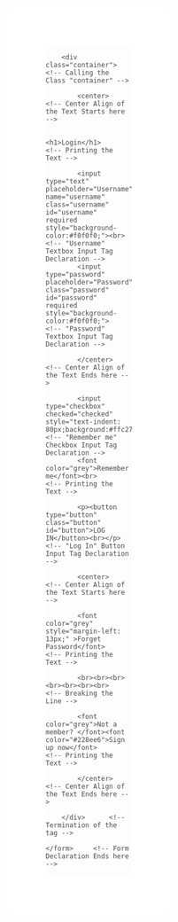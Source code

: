 <!DOCTYPE html>   
<html>   
<head>		<!-- Document Header Starts -->
<link rel="stylesheet" href="styles.css">		<!-- Defining the Stylesheet --> 	
</head>		<!-- Document Header Ends -->
<title></title>  
<style>   
	Body		 	
		{  
			font-family: Calibri, Helvetica, sans-serif;  
			margin: 0px 500px;
			width: 25%;
		}  
	
	button		
		{      
			width: 110%;  
			color: white;   
			padding: 0px;   
			margin: 10px 0;   
			border: 0px solid;  
			cursor: pointer;
			border-radius: 25px;
		} 
	
	form		 
		{   
			border: 70px solid #FFFFFF;
			border-radius: 25px;
			width: 65%;
			margin: 52px 0;
		}   
	
	input[type=text],input[type=password]		
		{   
			width: 110%;   
			margin: 10px 0;  
			padding: 12.5px 40px;      
			border-radius: 25px;
			box-sizing: border-box; 
			border: 0px solid;
		}  
	
	button:hover		 
		{   
			opacity: 0.7;   
		}    
	
	.container		
		{   
			padding: 1px;
			height : 450px;		
			box-sizing: border-box;
			background-color: white;
		}
	   
	#username		
		{
			background-image: url(https://icon-library.com/images/username-icon/username-icon-14.jpg);
			background-size: 35px;   
			background-repeat: no-repeat;
		}   
    
	#password		
		{
			background-image: url(https://w7.pngwing.com/pngs/529/248/png-transparent-padlock-lock-ico-icon-unlocked-lock-s-apple-icon-image-format-unlocked-lock-cliparts-security-thumbnail.png);  
			background-repeat: no-repeat;
			background-size: 28px;
			position:left;
		}
	
	#button		
		{
			background-image: url(https://media.istockphoto.com/photos/pink-yellow-and-orange-colors-defocused-abstract-smooth-background-picture-id1256009727?k=20&m=1256009727&s=170667a&w=0&h=qOkYEBxNGhH8O8aNHNEYV0NBmehCxr3vXyRMTbqoB9I=);
			background-size: 300px;
			width: 110%;   
			margin: 10px 0;  
			height: 47px ;
			font-size:20px;
			background-repeat: no-repeat;
		} 
		
</style>    
<body text="#4a4848" style="background-image: url(https://mcdn.wallpapersafari.com/medium/1/29/3I8Lah.jpg);background-size: 100% 100%;background-repeat: no-repeat;">		<!-- Defining the image source to background of the webpage -->   
    <form>		<!-- Form Declaration Starts Here --> 
	
        <div class="container"> 	<!-- Calling the Class "container" --> 
		
			<center>		<!-- Center Align of the Text Starts here -->
		
			<h1>Login</h1>		<!-- Printing the Text --> 
         
            <input type="text" placeholder="Username" name="username" class="username" id="username" required style="background-color:#f0f0f0;"><br>		<!-- "Username" Textbox Input Tag Declaration -->     
            <input type="password" placeholder="Password"name="password" class="password" id="password"  required style="background-color:#f0f0f0;">		<!-- "Password" Textbox Input Tag Declaration -->
			
			</center>		<!-- Center Align of the Text Ends here --> 
                   
            <input type="checkbox" checked="checked" style="text-indent: 80px;background:#ffc273;">		<!-- "Remember me" Checkbox Input Tag Declaration -->
            <font color="grey">Remember me</font><br>		<!-- Printing the Text -->
			     
            <p><button type="button" class="button" id="button">LOG IN</button><br></p>		<!-- "Log In" Button Input Tag Declaration -->
			
			<center>		<!-- Center Align of the Text Starts here -->		
			
            <font color="grey" style="margin-left: 13px;" >Forget Password</font>		<!-- Printing the Text -->
            
            <br><br><br><br><br><br><br>		<!-- Breaking the Line -->
 
            <font color="grey">Not a member? </font><font color="#228ee6">Sign up now</font>		<!-- Printing the Text -->
			
			</center>		<!-- Center Align of the Text Ends here -->
            
        </div>		<!-- Termination of the tag -->
		
    </form>		<!-- Form Declaration Ends here -->     
</body>     
</html> 


